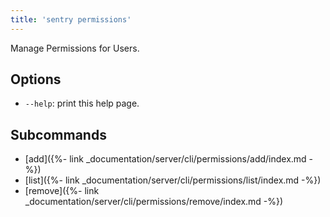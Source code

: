 ```yaml
---
title: 'sentry permissions'
---
```


Manage Permissions for Users.

## Options

-   `--help`: print this help page.

## Subcommands

-   [add]({%- link _documentation/server/cli/permissions/add/index.md -%})
-   [list]({%- link _documentation/server/cli/permissions/list/index.md -%})
-   [remove]({%- link _documentation/server/cli/permissions/remove/index.md -%})
